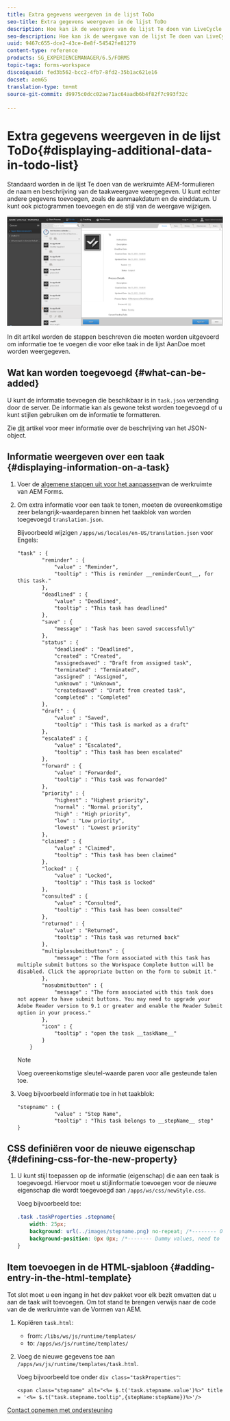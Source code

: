 ```yaml
---
title: Extra gegevens weergeven in de lijst ToDo
seo-title: Extra gegevens weergeven in de lijst ToDo
description: Hoe kan ik de weergave van de lijst Te doen van LiveCycle AEM Forms-werkruimte aanpassen om meer informatie naast de standaardwerkruimte weer te geven.
seo-description: Hoe kan ik de weergave van de lijst Te doen van LiveCycle AEM Forms-werkruimte aanpassen om meer informatie naast de standaardwerkruimte weer te geven.
uuid: 9467c655-dce2-43ce-8e8f-54542fe81279
content-type: reference
products: SG_EXPERIENCEMANAGER/6.5/FORMS
topic-tags: forms-workspace
discoiquuid: fed3b562-bcc2-4fb7-8fd2-35b1ac621e16
docset: aem65
translation-type: tm+mt
source-git-commit: d9975c0dcc02ae71ac64aadb6b4f82f7c993f32c

---
```



# Extra gegevens weergeven in de lijst ToDo{#displaying-additional-data-in-todo-list}

Standaard worden in de lijst Te doen van de werkruimte AEM-formulieren de naam en beschrijving van de taakweergave weergegeven. U kunt echter andere gegevens toevoegen, zoals de aanmaakdatum en de einddatum. U kunt ook pictogrammen toevoegen en de stijl van de weergave wijzigen.

![Een blik bij de Te doen lusje van de Werkruimte van HTML die standaardconfiguratie toont](assets/html-todo-list.png)

In dit artikel worden de stappen beschreven die moeten worden uitgevoerd om informatie toe te voegen die voor elke taak in de lijst AanDoe moet worden weergegeven.

## Wat kan worden toegevoegd {#what-can-be-added}

U kunt de informatie toevoegen die beschikbaar is in `task.json` verzending door de server. De informatie kan als gewone tekst worden toegevoegd of u kunt stijlen gebruiken om de informatie te formatteren.

Zie [dit](/help/forms/using/html-workspace-json-object-description.md) artikel voor meer informatie over de beschrijving van het JSON-object.

## Informatie weergeven over een taak {#displaying-information-on-a-task}

1. Voer de [algemene stappen uit voor het aanpassen](../../forms/using/generic-steps-html-workspace-customization.md)van de werkruimte van AEM Forms.
1. Om extra informatie voor een taak te tonen, moeten de overeenkomstige zeer belangrijk-waardeparen binnen het taakblok van worden toegevoegd `translation.json`.

   Bijvoorbeeld wijzigen `/apps/ws/locales/en-US/translation.json` voor Engels:

   ```
   "task" : {
           "reminder" : {
               "value" : "Reminder",
               "tooltip" : "This is reminder __reminderCount__, for this task."
           },
           "deadlined" : {
               "value" : "Deadlined",
               "tooltip" : "This task has deadlined"
           },
           "save" : {
               "message" : "Task has been saved successfully"
           },
           "status" : {
               "deadlined" : "Deadlined",
               "created" : "Created",
               "assignedsaved" : "Draft from assigned task",
               "terminated" : "Terminated",
               "assigned" : "Assigned",
               "unknown" : "Unknown",
               "createdsaved" : "Draft from created task",
               "completed" : "Completed"
           },
           "draft" : {
               "value" : "Saved",
               "tooltip" : "This task is marked as a draft"
           },
           "escalated" : {
               "value" : "Escalated",
               "tooltip" : "This task has been escalated"
           },
           "forward" : {
               "value" : "Forwarded",
               "tooltip" : "This task was forwarded"
           },
           "priority" : {
               "highest" : "Highest priority",
               "normal" : "Normal priority",
               "high" : "High priority",
               "low" : "Low priority",
               "lowest" : "Lowest priority"
           },
           "claimed" : {
               "value" : "Claimed",
               "tooltip" : "This task has been claimed"
           },
           "locked" : {
               "value" : "Locked",
               "tooltip" : "This task is locked"
           },
           "consulted" : {
               "value" : "Consulted",
               "tooltip" : "This task has been consulted"
           },
           "returned" : {
               "value" : "Returned",
               "tooltip" : "This task was returned back"
           },
           "multiplesubmitbuttons" : {
               "message" : "The form associated with this task has multiple submit buttons so the Workspace Complete button will be disabled. Click the appropriate button on the form to submit it."
           },
           "nosubmitbutton" : {
               "message" : "The form associated with this task does not appear to have submit buttons. You may need to upgrade your Adobe Reader version to 9.1 or greater and enable the Reader Submit option in your process."
           },
           "icon" : {
               "tooltip" : "open the task __taskName__"
           }
       }
   ```

   >[!NOTE]
   >
   >Voeg overeenkomstige sleutel-waarde paren voor alle gesteunde talen toe.

1. Voeg bijvoorbeeld informatie toe in het taakblok:

   ```
   "stepname" : {
               "value" : "Step Name",
               "tooltip" : "This task belongs to __stepName__ step"
   }
   ```

## CSS definiëren voor de nieuwe eigenschap {#defining-css-for-the-new-property}

1. U kunt stijl toepassen op de informatie (eigenschap) die aan een taak is toegevoegd. Hiervoor moet u stijlinformatie toevoegen voor de nieuwe eigenschap die wordt toegevoegd aan `/apps/ws/css/newStyle.css`.

   Voeg bijvoorbeeld toe:

   ```css
   .task .taskProperties .stepname{
       width: 25px;
       background: url(../images/stepname.png) no-repeat; /*-------- Or just reuse background image / image-sprite defined .task .taskProperties span of style.css---------------------*/
       background-position: 0px 0px; /*-------- Dummy values, need to be configured as per user background image / image-sprite ---------------------*/
   }
   ```

## Item toevoegen in de HTML-sjabloon {#adding-entry-in-the-html-template}

Tot slot moet u een ingang in het dev pakket voor elk bezit omvatten dat u aan de taak wilt toevoegen. Om tot stand te brengen verwijs naar de code van de de werkruimte van de Vormen van AEM.

1. Kopiëren `task.html`:

   * from: `/libs/ws/js/runtime/templates/`
   * to: `/apps/ws/js/runtime/templates/`

1. Voeg de nieuwe gegevens toe aan `/apps/ws/js/runtime/templates/task.html`.

   Voeg bijvoorbeeld toe onder `div class="taskProperties"`:

   ```
   <span class="stepname" alt="<%= $.t('task.stepname.value')%>" title = '<%= $.t("task.stepname.tooltip",{stepName:stepName})%>'/>
   ```

[Contact opnemen met ondersteuning](https://www.adobe.com/account/sign-in.supportportal.html)
